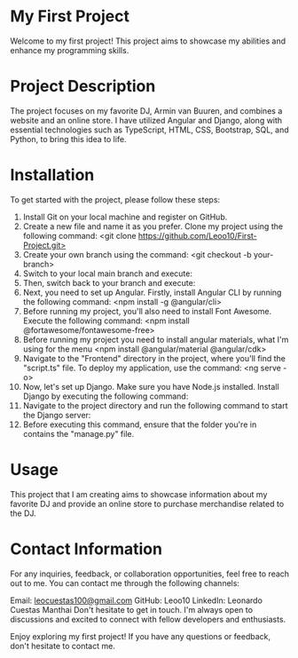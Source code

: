# My First Project

Welcome to my first project! This project aims to showcase my abilities and enhance my programming skills.

# Project Description

The project focuses on my favorite DJ, Armin van Buuren, and combines a website and an online store. I have utilized Angular and Django, along with essential technologies such as TypeScript, HTML, CSS, Bootstrap, SQL, and Python, to bring this idea to life.

# Installation

To get started with the project, please follow these steps:

1. Install Git on your local machine and register on GitHub.
2. Create a new file and name it as you prefer. Clone my project using the following command:
   <git clone https://github.com/Leoo10/First-Project.git>
3. Create your own branch using the command: <git checkout -b your-branch>
4. Switch to your local main branch and execute: <git pull origin main>
5. Then, switch back to your branch and execute: <git merge main>
6. Next, you need to set up Angular. Firstly, install Angular CLI by running the following command: <npm install -g @angular/cli>
7. Before running my project, you'll also need to install Font Awesome. Execute the following command: <npm install @fortawesome/fontawesome-free>
8. Before running my project you need to install angular materials, what I'm using for the menu <npm install @angular/material @angular/cdk>
9. Navigate to the "Frontend" directory in the project, where you'll find the "script.ts" file. To deploy my application, use the command: <ng serve -o>
10. Now, let's set up Django. Make sure you have Node.js installed. Install Django by executing the following command: <pip install django>
11. Navigate to the project directory and run the following command to start the Django server: <python manage.py runserver>
12. Before executing this command, ensure that the folder you're in contains the "manage.py" file.

# Usage

This project that I am creating aims to showcase information about my favorite DJ and provide an online store to purchase merchandise related to the DJ.

# Contact Information

For any inquiries, feedback, or collaboration opportunities, feel free to reach out to me. You can contact me through the following channels:

Email: leocuestas100@gmail.com
GitHub: Leoo10
LinkedIn: Leonardo Cuestas Manthai
Don't hesitate to get in touch. I'm always open to discussions and excited to connect with fellow developers and enthusiasts.

Enjoy exploring my first project! If you have any questions or feedback, don't hesitate to contact me.
